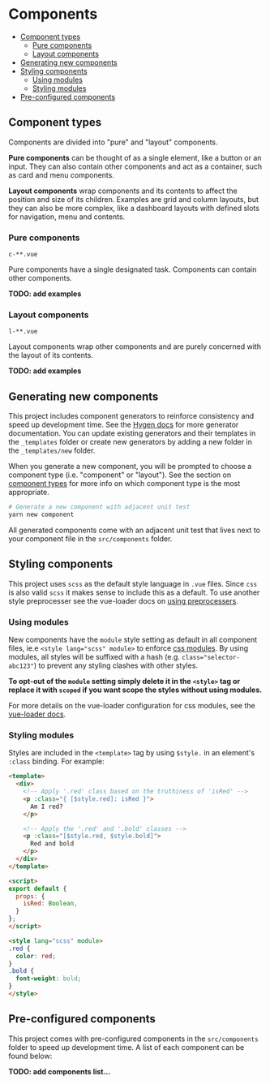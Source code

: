 # Components

* [Component types](#component-types)
  * [Pure components](#pure-components)
  * [Layout components](#layout-components)
* [Generating new components](#generating-new-components)
* [Styling components](#styling-components)
    * [Using modules](#using-modules)
    * [Styling modules](#styling-modules)
* [Pre-configured components](#pre-configured-components)

## Component types

Components are divided into "pure" and "layout" components.

**Pure components** can be thought of as a single element, like a button or an input. They can also contain other components and act as a container, such as card and menu components.

**Layout components** wrap components and its contents to affect the position and size of its children. Examples are grid and column layouts, but they can also be more complex, like a dashboard layouts with defined slots for navigation, menu and contents.

### Pure components

`c-**.vue`

Pure components have a single designated task. Components can contain other components.

**TODO: add examples**

### Layout components

`l-**.vue`

Layout components wrap other components and are purely concerned with the layout of its contents.

**TODO: add examples**

## Generating new components

This project includes component generators to reinforce consistency and speed up development time. See the [Hygen docs](http://www.hygen.io/) for more generator documentation. You can update existing generators and their templates in the `_templates` folder or create new generators by adding a new folder in the `_templates/new` folder.

When you generate a new component, you will be prompted to choose a component type (i.e. "component" or "layout"). See the section on [component types](#component-types) for more info on which component type is the most appropriate.

```bash
# Generate a new component with adjacent unit test
yarn new component
```

All generated components come with an adjacent unit test that lives next to your component file in the `src/components` folder.

## Styling components

This project uses `scss` as the default style language in `.vue` files. Since `css` is also valid `scss` it makes sense to include this as a default. To use another style preprocesser see the vue-loader docs on [using preprocessers](https://vue-loader.vuejs.org/guide/pre-processors.html#sass).

### Using modules

New components have the `module` style setting as default in all component files, ie.e `<style lang="scss" module>` to enforce [css modules](https://github.com/css-modules/css-modules). By using modules, all styles will be suffixed with a hash (e.g. `class="selector-abc123"`) to prevent any styling clashes with other styles.

**To opt-out of the `module` setting simply delete it in the `<style>` tag or replace it with `scoped` if you want scope the styles without using modules.**

For more details on the vue-loader configuration for css modules, see the [vue-loader docs](https://vue-loader.vuejs.org/guide/css-modules.html#usage).

### Styling modules

Styles are included in the `<template>` tag by using `$style.` in an element's `:class` binding. For example:

```html
<template>
  <div>
    <!-- Apply '.red' class based on the truthiness of 'isRed' -->
    <p :class="{ [$style.red]: isRed }">
      Am I red?
    </p>

    <!-- Apply the '.red' and '.bold' classes -->
    <p :class="[$style.red, $style.bold]">
      Red and bold
    </p>
  </div>
</template>

<script>
export default {
  props: {
    isRed: Boolean,
  }
};
</script>

<style lang="scss" module>
.red {
  color: red;
}
.bold {
  font-weight: bold;
}
</style>
```

## Pre-configured components

This project comes with pre-configured components in the `src/components` folder to speed up development time. A list of each component can be found below:

**TODO: add components list...**